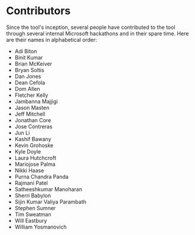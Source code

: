 # Contributors

Since the tool's inception, several people have contributed to the tool through several internal Microsoft hackathons and in their spare time. Here are their names in alphabetical order:

- Adi Biton
- Binit Kumar
- Brian McKeiver
- Bryan Soltis
- Dan Jones
- Dean Cefola
- Dom Allen
- Fletcher Kelly
- Jambanna Majjigi
- Jason Masten
- Jeff Mitchell
- Jonathan Core
- Jose Contreras
- Jun Li
- Kashif Bawany
- Kevin Grohoske
- Kyle Doyle
- Laura Hutchcroft
- Mariojose Palma
- Nikki Haase
- Purna Chandra Panda
- Rajmani Patel
- Satheeshkumar Manoharan
- Sherri Babylon
- Sijin Kumar Valiya Parambath
- Stephen Sumner
- Tim Sweatman
- Will Eastbury
- William Yosmanovich
